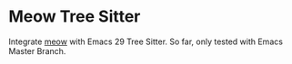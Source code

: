 # Meow Tree Sitter
Integrate [meow](https://github.com/meow-edit/meow) with Emacs 29 Tree
Sitter. So far, only tested with Emacs Master Branch.
